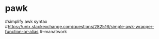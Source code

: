 # pawk
#simplify awk syntax
#https://unix.stackexchange.com/questions/282516/simple-awk-wrapper-function-or-alias
#–manatwork
